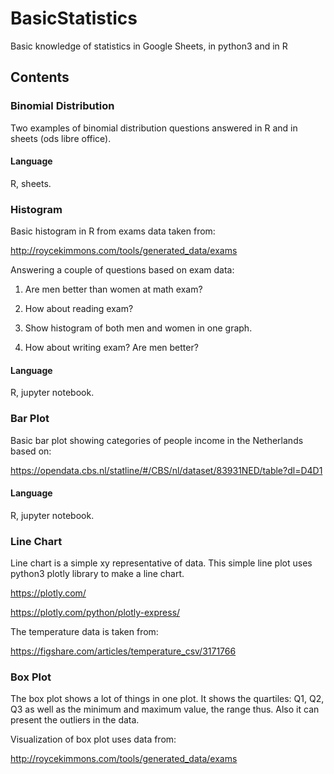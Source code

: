 # BasicStatistics
Basic knowledge of statistics in Google Sheets, in python3 and in R

## Contents
### Binomial Distribution
Two examples of binomial distribution questions answered in R and in sheets (ods libre office).

#### Language
R, sheets.

### Histogram
Basic histogram in R from exams data taken from:

http://roycekimmons.com/tools/generated_data/exams

Answering a couple of questions based on exam data:

1) Are men better than women at math exam?

2) How about reading exam?

3) Show histogram of both men and women in one graph.

4) How about writing exam? Are men better?

#### Language
R, jupyter notebook.

### Bar Plot

Basic bar plot showing categories of people income in the Netherlands based on:

https://opendata.cbs.nl/statline/#/CBS/nl/dataset/83931NED/table?dl=D4D1

#### Language
R, jupyter notebook.

### Line Chart
Line chart is a simple xy representative of data.
This simple line plot uses python3 plotly library to make a line chart.

https://plotly.com/

https://plotly.com/python/plotly-express/

The temperature data is taken from:

https://figshare.com/articles/temperature_csv/3171766

### Box Plot
The box plot shows a lot of things in one plot. It shows the quartiles: Q1, Q2, Q3 as well as the minimum and maximum value, the range thus. Also it can present the outliers in the data.

Visualization of box plot uses data from:

http://roycekimmons.com/tools/generated_data/exams

